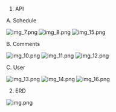 1. API

A. Schedule

![img_7.png](img_7.png)
![img_8.png](img_8.png)
![img_15.png](img_15.png)

B. Comments

![img_10.png](img_10.png)
![img_11.png](img_11.png)
![img_12.png](img_12.png)

C. User

![img_13.png](img_13.png)
![img_14.png](img_14.png)
![img_16.png](img_16.png)

2. ERD

![img.png](img.png)
